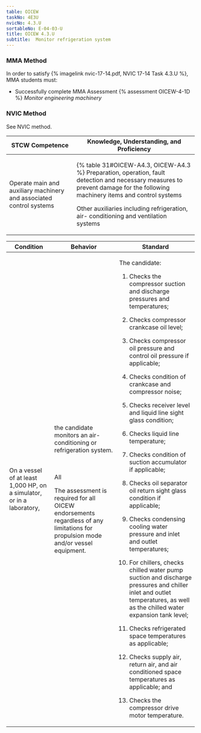 ```yaml
---
table: OICEW
taskNo: 4E3U
nvicNo: 4.3.U 
sortableNo: E-04-03-U
title: OICEW 4.3.U 
subtitle:  Monitor refrigeration system
---
```



### MMA Method

In order to satisfy  {% imagelink nvic-17-14.pdf, NVIC 17-14 Task 4.3.U %}, MMA students must:

* Successfully complete MMA Assessment {% assessment OICEW-4-1D %} *Monitor engineering machinery*


### NVIC Method

<a onclick="togglevisibility('nvic_methods')" >See NVIC method.</a>

<div id='nvic_methods' class='hide'>

<table>
<thead>
<tr>
<th class='forty'> STCW Competence </th>
<th class='sixty'> Knowledge, Understanding, and Proficiency </th>
</tr>
</thead>




<tbody>
<tr><td markdown='1'>

Operate main and auxiliary machinery and associated control systems

</td><td markdown='1'>

{% table 31#OICEW-A4.3, OICEW-A4.3 %} Preparation, operation, fault detection and necessary measures to prevent damage for the following machinery items and control systems 

Other auxiliaries including refrigeration, air- conditioning and ventilation systems

</td></tr>


</tbody>
</table>


<table>
<thead>
<tr><th class='twenty'>  Condition </th><th class='twenty'> Behavior </th><th  class='sixty'>Standard </th></tr>
</thead>
<tbody >



<tr><td markdown='1'>

On a vessel of at least 1,000 HP, on a simulator, or in a laboratory,

</td><td markdown='1'>

the candidate monitors an air- conditioning or refrigeration system.

<br>

<div class="tooltip" markdown='1'>

All

The assessment is required for all OICEW endorsements regardless of any limitations for propulsion mode and/or vessel equipment.

</div>


</td><td markdown='1'>

The candidate:

1. Checks the compressor suction and discharge pressures and temperatures;

2. Checks compressor crankcase oil level;

3. Checks compressor oil pressure and control oil pressure if applicable;

4. Checks condition of crankcase and compressor noise;

5. Checks receiver level and liquid line sight glass condition;

6. Checks liquid line temperature;

7. Checks condition of suction accumulator if applicable;

8. Checks oil separator oil return sight glass condition if applicable;

9. Checks condensing cooling water pressure and inlet and outlet temperatures;

10. For chillers, checks chilled water pump suction and discharge pressures and chiller inlet and outlet temperatures, as well as the chilled water expansion tank level;

11. Checks refrigerated space temperatures as applicable;

12. Checks supply air, return air, and air conditioned space temperatures as applicable; and

13. Checks the compressor drive motor temperature.

</td></tr>
</tbody>
</table>
</div>

